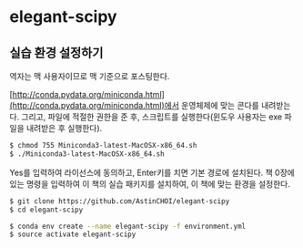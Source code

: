 # elegant-scipy

## 실습 환경 설정하기

역자는 맥 사용자이므로 맥 기준으로 포스팅한다.  

[http://conda.pydata.org/miniconda.html](http://conda.pydata.org/miniconda.html)에서 운영체제에 맞는 콘다를 내려받는다. 그리고, 파일에 적절한 권한을 준 후, 스크립트를 실행한다(윈도우 사용자는 exe 파일을 내려받은 후 실행한다).  

```bash
$ chmod 755 Miniconda3-latest-MacOSX-x86_64.sh
$ ./Miniconda3-latest-MacOSX-x86_64.sh
```

Yes를 입력하여 라이선스에 동의하고, Enter키를 치면 기본 경로에 설치된다. 책 0장에 있는 명령을 입력하여 이 책의 실습 패키지를 설치하여, 이 책에 맞는 환경을 설정한다.

```bash
$ git clone https://github.com/AstinCHOI/elegant-scipy
$ cd elegant-scipy

$ conda env create --name elegant-scipy -f environment.yml
$ source activate elegant-scipy
```




